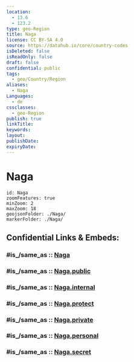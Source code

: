 ```yaml
---
location:
  - 13.6
  - 123.2
type: geo-Region
title: Naga
license: CC BY-SA 4.0
source: https://datahub.io/core/country-codes
isDeleted: false
isReadOnly: false
draft: false
confidential: public
tags:
  - geo/Country/Region
aliases:
  - Naga
Languages:
  - de
cssclasses:
  - geo-Region
publish: true
linkTitle:
keywords:
layout:
publishDate:
expiryDate:
---
```


# Naga

```leaflet
id: Naga
zoomFeatures: true 
minZoom: 2 
maxZoom: 18
geojsonFolder: ./Naga/
markerFolder: ./Naga/
```


## Confidential Links & Embeds: 

### #is_/same_as :: [Naga](/_Standards/Earth/Continent/Asia/Asia~South~East/Malay_Archipelago/Philippines/Regions~Philippines/Naga.md) 

### #is_/same_as :: [Naga.public](/_public/Earth/Continent/Asia/Asia~South~East/Malay_Archipelago/Philippines/Regions~Philippines/Naga.public.md) 

### #is_/same_as :: [Naga.internal](/_internal/Earth/Continent/Asia/Asia~South~East/Malay_Archipelago/Philippines/Regions~Philippines/Naga.internal.md) 

### #is_/same_as :: [Naga.protect](/_protect/Earth/Continent/Asia/Asia~South~East/Malay_Archipelago/Philippines/Regions~Philippines/Naga.protect.md) 

### #is_/same_as :: [Naga.private](/_private/Earth/Continent/Asia/Asia~South~East/Malay_Archipelago/Philippines/Regions~Philippines/Naga.private.md) 

### #is_/same_as :: [Naga.personal](/_personal/Earth/Continent/Asia/Asia~South~East/Malay_Archipelago/Philippines/Regions~Philippines/Naga.personal.md) 

### #is_/same_as :: [Naga.secret](/_secret/Earth/Continent/Asia/Asia~South~East/Malay_Archipelago/Philippines/Regions~Philippines/Naga.secret.md)

